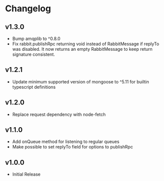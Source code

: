 # Changelog

## v1.3.0

* Bump amqplib to ^0.8.0
* Fix rabbit.publishRpc returning void instead of RabbitMessage if replyTo was disabled.
  It now returns an empty RabbitMessage to keep return signature consistent.

## v1.2.1

* Update minimum supported version of mongoose to ^5.11 for builtin typescript definitions

## v1.2.0

* Replace request dependency with node-fetch

## v1.1.0

* Add onQueue method for listening to regular queues
* Make possible to set replyTo field for options to publishRpc

## v1.0.0

* Initial Release
